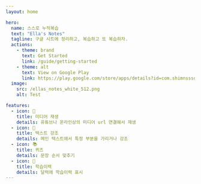 ```yaml
---
layout: home

hero:
  name: 스스로 누적복습
  text: "Ella's Notes"
  tagline: 구글 시트에 정리하고, 복습하고 또 복습하자.
  actions:
    - theme: brand
      text: Get Started
      link: /guide/getting-started
    - theme: alt
      text: View on Google Play
      link: https://play.google.com/store/apps/details?id=com.shimnssso.headonenglish
  image:
    src: /ellas_notes_white_512.png
    alt: Test

features:
  - icon: 📝
    title: 미디어 재생
    details: 유튜브나 온라인상의 미디어 url 연결해서 재생
  - icon: 🎨
    title: 텍스트 강조
    details: 메인 텍스트에서 특정 부분을 가리거나 강조
  - icon: 📚
    title: 퀴즈
    details: 문장 순서 맞추기
  - icon: 📅
    title: 학습이력
    details: 달력에 학습이력 표시
---
```


<style>
:root {
  --vp-home-hero-name-color: transparent;
  --vp-home-hero-name-background: -webkit-linear-gradient(120deg, #bd34fe 30%, #41d1ff);

  --vp-home-hero-image-background-image: linear-gradient(-45deg, #bd34fe 50%, #47caff 50%);
  --vp-home-hero-image-filter: blur(44px);
}

@media (min-width: 640px) {
  :root {
    --vp-home-hero-image-filter: blur(56px);
  }
}

@media (min-width: 960px) {
  :root {
    --vp-home-hero-image-filter: blur(68px);
  }
}
</style>